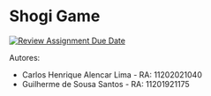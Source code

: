 # Shogi Game

[![Review Assignment Due Date](https://classroom.github.com/assets/deadline-readme-button-22041afd0340ce965d47ae6ef1cefeee28c7c493a6346c4f15d667ab976d596c.svg)](https://classroom.github.com/a/hgkzo6_D)

Autores:
- Carlos Henrique Alencar Lima - RA: 11202021040
- Guilherme de Sousa Santos - RA: 11201921175